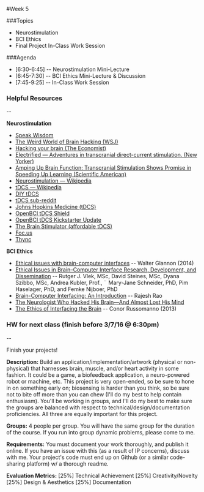 #Week 5


###Topics

* Neurostimulation
* BCI Ethics
* Final Project In-Class Work Session

###Agenda

* [6:30-6:45] -- Neurostimulation Mini-Lecture
* [6:45-7:30] -- BCI Ethics Mini-Lecture & Discussion
* [7:45-9:25] -- In-Class Work Session

### Helpful Resources

--

**Neurostimulation**

* [Speak Wisdom](https://speakwisdom.wordpress.com/) 
* [The Weird World of Brain Hacking (WSJ)](http://www.wsj.com/articles/the-weird-world-of-brain-hacking-1447096569)
* [Hacking your brain (The Economist)](http://www.economist.com/news/technology-quarterly/21645509-diy-bundle-electronics-or-ready-made-device-it-possible-stimulate)
* [Electrified — Adventures in transcranial direct-current stimulation. (New Yorker)](http://www.newyorker.com/magazine/2015/04/06/electrified)
* [Amping Up Brain Function: Transcranial Stimulation Shows Promise in Speeding Up Learning (Scientific American)](http://www.scientificamerican.com/article/amping-up-brain-function/)
* [Neurostimulation — Wikipedia](https://en.wikipedia.org/wiki/Neurostimulation)
* [tDCS — Wikipedia](https://en.wikipedia.org/wiki/Transcranial_direct-current_stimulation#Parts)
* [DIY tDCS](http://www.diytdcs.com/)
* [tDCS sub-reddit](https://www.reddit.com/r/tDCS/)
* [Johns Hopkins Medicine (tDCS)](http://www.hopkinsmedicine.org/psychiatry/specialty_areas/brain_stimulation/tdcs.html)
* [OpenBCI tDCS Shield](http://shop.openbci.com/collections/frontpage/products/tdcs-shield)
* [OpenBCI tDCS Kickstarter Update](https://www.kickstarter.com/projects/openbci/openbci-biosensing-for-everybody/posts/1418673)
* [The Brain Stimulator (affordable tDCS)](https://thebrainstimulator.net/)
* [Foc.us](http://foc.us/)
* [Thync](http://www.thync.com/)



**BCI Ethics**

* [Ethical issues with brain-computer interfaces](http://www.ncbi.nlm.nih.gov/pmc/articles/PMC4115612/) -- Walter Glannon (2014)
* [Ethical Issues in Brain–Computer Interface Research,
Development, and Dissemination](http://eprints.eemcs.utwente.nl/21870/01/Vlek_Nijboer_2012.pdf) -- Rutger J. Vlek, MSc, David Steines, MSc, Dyana Szibbo, MSc, Andrea Kubler, Prof., ¨
Mary-Jane Schneider, PhD, Pim Haselager, PhD, and Femke Nijboer, PhD
* [Brain-Computer Interfacing: An Introduction](http://www.amazon.com/Brain-Computer-Interfacing-Introduction-Rajesh-Rao/dp/0521769418) -- Rajesh Rao
* [The Neurologist Who Hacked His Brain—And Almost Lost His Mind](http://www.wired.com/2016/01/phil-kennedy-mind-control-computer/)
* [The Ethics of Interfacing the Brain](http://conorrussomanno.com/2012/06/22/the-ethics-of-interfacing-the-brain/) -- Conor Russomanno (2013)


### HW for next class (finish before 3/7/16 @ 6:30pm)
--

Finish your projects!

**Description:** Build an application/implementation/artwork (physical or non-physical) that harnesses brain, muscle, and/or heart activity in some fashion. It could be a game, a biofeedback application, a neuro-powered robot or machine, etc. This project is very open-ended, so be sure to hone in on something early on; biosensing is harder than you think, so be sure not to bite off more than you can chew (I'll do my best to help contain enthusiasm). You'll be working in groups, and I'll do my best to make sure the groups are balanced with respect to technical/design/documentation proficiencies. All three are equally important for this project.

**Groups:** 4 people per group. You will have the same group for the duration of the course. If you run into group dynamic problems, please come to me.

**Requirements:** You must document your work thoroughly, and publish it online. If you have an issue with this (as a result of IP concerns), discuss with me.
Your project's code must end up on Github (or a similar code-sharing platform) w/ a thorough readme.

**Evaluation Metrics:**
[25%] Technical Achievement
[25%] Creativity/Novelty
[25%] Design & Aesthetics
[25%] Documentation


